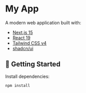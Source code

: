 # My App

A modern web application built with:

- [Next.js 15](https://nextjs.org/)
- [React 19](https://react.dev/)
- [Tailwind CSS v4](https://tailwindcss.com/)
- [shadcn/ui](https://ui.shadcn.com/)

## 🚀 Getting Started

Install dependencies:

```bash
npm install
